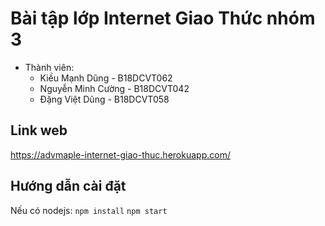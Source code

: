 # Bài tập lớp Internet Giao Thức nhóm 3

- Thành viên:
  - Kiều Mạnh Dũng - B18DCVT062
  - Nguyễn Minh Cường - B18DCVT042
  - Đặng Việt Dũng - B18DCVT058

## Link web

https://advmaple-internet-giao-thuc.herokuapp.com/

## Hướng dẫn cài đặt

Nếu có nodejs:
  `npm install`
  `npm start`
